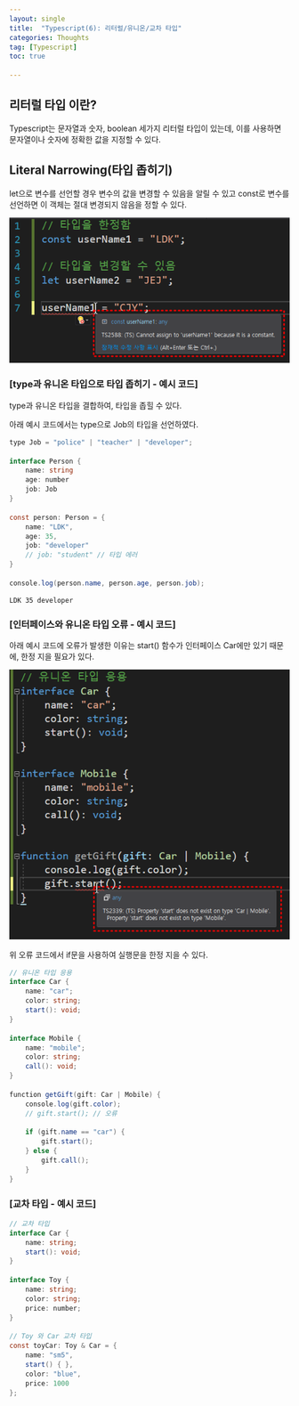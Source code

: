 ```yaml
---
layout: single
title:  "Typescript(6): 리터럴/유니온/교차 타입"
categories: Thoughts
tag: [Typescript]
toc: true 

---
```


## 리터럴 타입 이란?

Typescript는 문자열과 숫자, boolean 세가지 리터럴 타입이 있는데, 이를 사용하면 문자열이나 숫자에 정확한 값을 지정할 수 있다.



## Literal Narrowing(타입 좁히기)

let으로 변수를 선언할 경우 변수의 값을 변경할 수 있음을 알릴 수 있고 const로 변수를 선언하면 이 객체는 절대 변경되지 않음을 정할 수 있다.

![image-20220711202024461](/assets/img/image-20220711202024461.png)



### [type과 유니온 타입으로 타입 좁히기 - 예시 코드]

type과 유니온 타입을 결합하여, 타입을 좁힐 수 있다.

아래 예시 코드에서는 type으로 Job의 타입을 선언하였다.

```c#
type Job = "police" | "teacher" | "developer";

interface Person {
    name: string
    age: number
    job: Job
}

const person: Person = {
    name: "LDK",
    age: 35,
    job: "developer"
    // job: "student" // 타입 에러
}

console.log(person.name, person.age, person.job);
```

```
LDK 35 developer
```





### [인터페이스와 유니온 타입 오류 - 예시 코드]

아래 예시 코드에 오류가 발생한 이유는 start() 함수가 인터페이스 Car에만 있기 때문에, 한정 지을 필요가 있다.

![image-20220711204247388](/assets/img/image-20220711204247388.png)



위 오류 코드에서 if문을 사용하여 실행문을 한정 지을 수 있다.

```c#
// 유니온 타입 응용
interface Car {
    name: "car";
    color: string;
    start(): void;
}

interface Mobile {
    name: "mobile";
    color: string;
    call(): void;
}

function getGift(gift: Car | Mobile) {
    console.log(gift.color);
    // gift.start(); // 오류

    if (gift.name == "car") {
        gift.start();
    } else {
        gift.call();
    }
}
```





### [교차 타입 - 예시 코드]

```c#
// 교차 타입
interface Car {
    name: string;
    start(): void;
}

interface Toy {
    name: string;
    color: string;
    price: number;
}

// Toy 와 Car 교차 타입
const toyCar: Toy & Car = {
    name: "sm5",
    start() { },
    color: "blue",
    price: 1000
};
```

